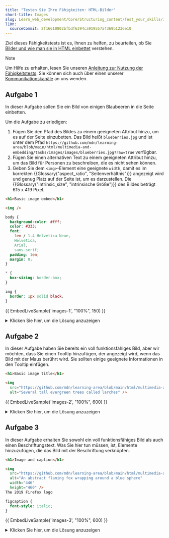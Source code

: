 ```yaml
---
title: "Testen Sie Ihre Fähigkeiten: HTML-Bilder"
short-title: Images
slug: Learn_web_development/Core/Structuring_content/Test_your_skills/Images
l10n:
  sourceCommit: 2f16610802bfbdf6394ca919557a4369b1236e10
---
```


Ziel dieses Fähigkeitstests ist es, Ihnen zu helfen, zu beurteilen, ob Sie [Bilder und wie man sie in HTML einbettet](/de/docs/Learn_web_development/Core/Structuring_content/HTML_images) verstehen.

> [!NOTE]
> Um Hilfe zu erhalten, lesen Sie unseren [Anleitung zur Nutzung der Fähigkeitstests](/de/docs/Learn_web_development#test_your_skills). Sie können sich auch über einen unserer [Kommunikationskanäle](/de/docs/MDN/Community/Communication_channels) an uns wenden.

## Aufgabe 1

In dieser Aufgabe sollen Sie ein Bild von einigen Blaubeeren in die Seite einbetten.

Um die Aufgabe zu erledigen:

1. Fügen Sie den Pfad des Bildes zu einem geeigneten Attribut hinzu, um es auf der Seite einzubetten. Das Bild heißt `blueberries.jpg` und ist unter dem Pfad `https://github.com/mdn/learning-area/blob/main/html/multimedia-and-embedding/tasks/images/images/blueberries.jpg?raw=true` verfügbar.
2. Fügen Sie einen alternativen Text zu einem geeigneten Attribut hinzu, um das Bild für Personen zu beschreiben, die es nicht sehen können.
3. Geben Sie dem `<img>`-Element eine geeignete `width`, damit es im korrekten {{Glossary("aspect_ratio", "Seitenverhältnis")}} angezeigt wird und genug Platz auf der Seite ist, um es darzustellen. Die {{Glossary("intrinsic_size", "intrinsische Größe")}} des Bildes beträgt 615 x 419 Pixel.

```html live-sample___images-1
<h1>Basic image embed</h1>

<img />
```

<!-- Gemeinsamer/Setup-CSS-Code -->

```css hidden live-sample___images-1 live-sample___images-2 live-sample___images-3
body {
  background-color: #fff;
  color: #333;
  font:
    1em / 1.4 Helvetica Neue,
    Helvetica,
    Arial,
    sans-serif;
  padding: 1em;
  margin: 0;
}

* {
  box-sizing: border-box;
}

img {
  border: 1px solid black;
}
```

{{ EmbedLiveSample('images-1', "100%", 150) }}

<details>
<summary>Klicken Sie hier, um die Lösung anzuzeigen</summary>

Ihr fertiges HTML sollte so aussehen:

```html-nolint
<h1>Basic image embed</h1>

<img src="https://github.com/mdn/learning-area/blob/main/html/multimedia-and-embedding/tasks/images/images/blueberries.jpg?raw=true"
     alt="A pile of small blue berries"
     width="400" />
```

</details>

## Aufgabe 2

In dieser Aufgabe haben Sie bereits ein voll funktionsfähiges Bild, aber wir möchten, dass Sie einen Tooltip hinzufügen, der angezeigt wird, wenn das Bild mit der Maus berührt wird. Sie sollten einige geeignete Informationen in den Tooltip einfügen.

```html live-sample___images-2
<h1>Basic image title</h1>

<img
  src="https://github.com/mdn/learning-area/blob/main/html/multimedia-and-embedding/tasks/images/larch.jpg?raw=true"
  alt="Several tall evergreen trees called larches" />
```

{{ EmbedLiveSample('images-2', "100%", 600) }}

<details>
<summary>Klicken Sie hier, um die Lösung anzuzeigen</summary>

Ihr fertiges HTML sollte so aussehen:

```html-nolint
<h1>Basic image title</h1>

<img
  src="https://github.com/mdn/learning-area/blob/main/html/multimedia-and-embedding/tasks/images/larch.jpg?raw=true"
  alt="Several tall evergreen trees called larches"
  title="And now, Number 1, The Larch" />
```

</details>

## Aufgabe 3

In dieser Aufgabe erhalten Sie sowohl ein voll funktionsfähiges Bild als auch einen Beschriftungstext. Was Sie hier tun müssen, ist, Elemente hinzuzufügen, die das Bild mit der Beschriftung verknüpfen.

```html live-sample___images-3
<h1>Image and caption</h1>

<img
  src="https://github.com/mdn/learning-area/blob/main/html/multimedia-and-embedding/tasks/images/firefox.png?raw=true"
  alt="An abstract flaming fox wrapping around a blue sphere"
  width="446"
  height="460" />
The 2019 Firefox logo
```

```css hidden live-sample___images-3
figcaption {
  font-style: italic;
}
```

{{ EmbedLiveSample('images-3', "100%", 600) }}

<details>
<summary>Klicken Sie hier, um die Lösung anzuzeigen</summary>

Ihr fertiges HTML sollte so aussehen:

```html
<h1>Image and caption</h1>

<figure>
  <img
    src="https://github.com/mdn/learning-area/blob/main/html/multimedia-and-embedding/tasks/images/firefox.png?raw=true"
    alt="An abstract flaming fox wrapping around a blue sphere"
    width="446"
    height="460" />
  <figcaption>The 2019 Firefox logo</figcaption>
</figure>
```

</details>

